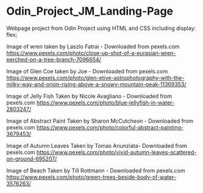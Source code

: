 # Odin_Project_JM_Landing-Page

Webpage project from Odin Project using HTML and CSS including display: flex;

Image of wren taken by Laszlo Fatrai - Downloaded from pexels.com
https://www.pexels.com/photo/close-up-shot-of-a-eurasian-wren-perched-on-a-tree-branch-7096654/ 

Image of Glen Coe taken by Joe - Downloaded from pexels.com
https://www.pexels.com/photo/glen-etive-astrophotography-with-the-milky-way-and-orion-rising-above-a-snowy-mountain-peak-11369353/

Image of Jelly Fish Taken by Nicole Avagliano - Downloaded from pexels.com
https://www.pexels.com/photo/blue-jellyfish-in-water-2803247/

Image of Abstract Paint Taken by Sharon McCutcheon - Downloaded from pexels.com
https://www.pexels.com/photo/colorful-abstract-painting-3679453/

Image of Autumn Leaves Taken by Tomas Anunziata- Downloaded from pexels.com
https://www.pexels.com/photo/vivid-autumn-leaves-scattered-on-ground-695207/

Image of Beach Taken by Till Rottmann - Downloaded from pexels.com
https://www.pexels.com/photo/green-trees-beside-body-of-water-3576263/